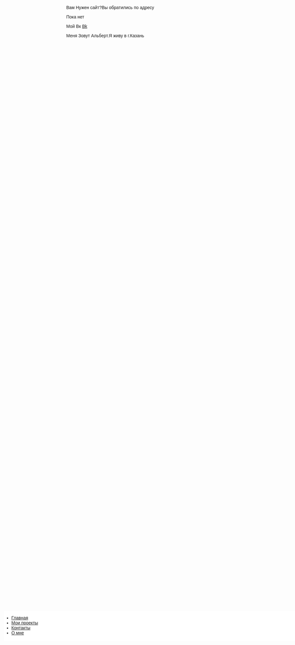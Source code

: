 
<html>
<head>
	<meta charset="utf-8">
	<link rel="stylesheet" type="text/css" href="style.css">
	<title>Сайт Альберта</title>
</head>
<body style="font-family: Helvetica, Arial; ">	
	
<div 
style="
position: absolute;
top: 50vh;
left:3vw;
background: #ffffff;
width: 32vh;
height:10vw;
" 
>
 <ul class="menu-3">
   <li><a href="#" onclick="document.getElementById('lol').style.display='block'">Главная</a></li>
   <li><a href="#" onclick="document.getElementById('kek').style.display='block'">Мои проекты</a></li>
   <li><a href="#" onclick="document.getElementById('z1').style.display='block'">Контакты</a></li>
   <li><a href="#" onclick="document.getElementById('z2').style.display='block'">О мне</a></li>
</ul>
 </div>
 <p id="lol">Вам Нужен сайт?Вы обратились по адресу</p>

 <p id="kek">Пока нет
<p id="z1">Мой Вк <a href="https://vk.com/id215127522">Bk</a></p>
 <p id="z2">Меня Зовут Альберт.Я живу в г.Казань</p>




